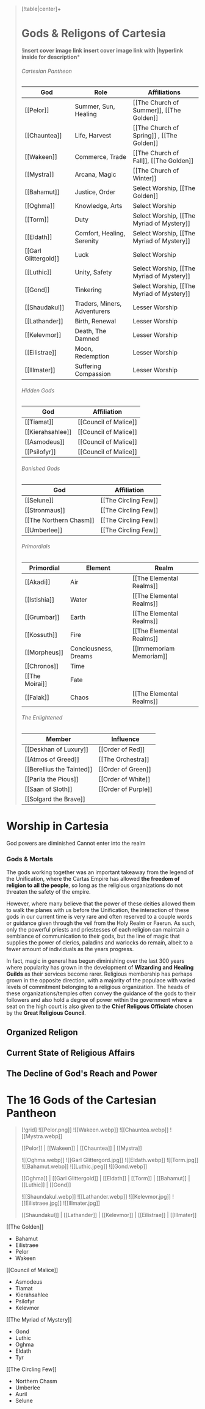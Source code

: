 

> [!table|center]+
> # Gods & Religons of Cartesia
> !**insert cover image link**
> **insert cover image link with |hyperlink inside for description***
> ###### Cartesian Pantheon
> God | Role | Affiliations |
> ---|---|---|
> [[Pelor]] | Summer, Sun, Healing| [[The Church of Summer]], [[The Golden]]|
> [[Chauntea]] | Life, Harvest| [[The Church of Spring]] , [[The Golden]]|
> [[Wakeen]] | Commerce, Trade| [[The Church of Fall]], [[The Golden]]|
> [[Mystra]] |Arcana, Magic | [[The Church of Winter]]|
> [[Bahamut]] | Justice, Order | Select Worship, [[The Golden]]|
> [[Oghma]] | Knowledge, Arts | Select Worship|
>[[Torm]] | Duty | Select Worship, [[The Myriad of Mystery]]|
>[[Eldath]]| Comfort, Healing, Serenity | Select Worship, [[The Myriad of Mystery]]|
>[[Garl Glittergold]]| Luck | Select Worship|
>[[Luthic]]| Unity, Safety | Select Worship, [[The Myriad of Mystery]]|
>[[Gond]]| Tinkering |Select Worship, [[The Myriad of Mystery]]|
>[[Shaudakul]]| Traders, Miners, Adventurers |Lesser Worship|
>[[Lathander]]| Birth, Renewal| Lesser Worship|
>[[Kelevmor]]| Death, The Damned | Lesser Worship|
>[[Eilistrae]]| Moon, Redemption | Lesser Worship
>[[Illmater]]|Suffering Compassion |Lesser Worship
>
> ###### Hidden Gods
> God |  Affiliation |
> ---|---|
> [[Tiamat]] | [[Council of Malice]] |
> [[Kierahsahlee]] | [[Council of Malice]] |
> [[Asmodeus]] | [[Council of Malice]] |
> [[Psilofyr]]| [[Council of Malice]] |
> 
>###### Banished Gods
> God |  Affiliation |
> ---|---|
> [[Selune]] | [[The Circling Few]] |
> [[Stronmaus]]| [[The Circling Few]] |
> [[The Northern Chasm]] | [[The Circling Few]] |
> [[Umberlee]] | [[The Circling Few]] |
> 
> ###### Primordials
> Primordial |  Element | Realm |
> ---|---|---|
> [[Akadi]] | Air | [[The Elemental Realms]]|
> [[Istishia]] | Water | [[The Elemental Realms]]|
> [[Grumbar]] | Earth | [[The Elemental Realms]]|
> [[Kossuth]] | Fire | [[The Elemental Realms]]|
> [[Morpheus]] | Conciousness, Dreams | [[Immemoriam Memoriam]]|
> [[Chronos]] | Time | 
> [[The Moirai]] | Fate | 
>  [[Falak]] | Chaos | [[The Elemental Realms]]|
>  
> ###### The Enlightened
> Member |  Influence |
> ---|---|
> [[Deskhan of Luxury]] | [[Order of Red]] |
> [[Atmos of Greed]] | [[The Orchestra]] |
> [[Berellius the Tainted]] | [[Order of Green]] |
> [[Parila the Pious]] | [[Order of White]] |
> [[Saan of Sloth]] | [[Order of Purple]] |
> [[Solgard the Brave]] |  |
# Worship in Cartesia

God powers are diminished
Cannot enter into the realm

### Gods & Mortals
The gods working together was an important takeaway from the legend of the Unification, where the Cartas Empire has allowed **the freedom of religion to all the people**, so long as the religious organizations do not threaten the safety of the empire. 

However, where many believe that the power of these deities allowed them to walk the planes with us before the Unification, the interaction of these gods in our current time is very rare and often reserved to a couple words or guidance given through the veil from the Holy Realm or Faerun. As such, only the powerful priests and priestesses of each religion can maintain a semblance of communication to their gods, but the line of magic that supplies the power of clerics, paladins and warlocks do remain, albeit to a fewer amount of individuals as the years progress. 

In fact, magic in general has begun diminishing over the last 300 years where popularity has grown in the development of **Wizarding and Healing Guilds** as their services become rarer. Religious membership has perhaps grown in the opposite direction, with a majority of the populace with varied levels of commitment belonging to a religious organization. The heads of these organizations/temples often convey the guidance of the gods to their followers and also hold a degree of power within the government where a seat on the high court is also given to the **Chief Religous Officiate** chosen by the **Great Religious Council**.

## Organized Religon


## Current State of Religious Affairs


## The Decline of God's Reach and Power


# The 16 Gods of the Cartesian Pantheon

> [!grid]
> ![[Pelor.png]] 
> ![[Wakeen.webp]]
> ![[Chauntea.webp]]
> ![[Mystra.webp]]
> 
>[[Pelor]] | [[Wakeen]] | [[Chauntea]] | [[Mystra]]
>
>![[Oghma.webp]]
> ![[Garl Glittergord.jpg]]
> ![[Eldath.webp]]
> ![[Torm.jpg]]
> ![[Bahamut.webp]]
> ![[Luthic.jpeg]]
> ![[Gond.webp]]
> 
> [[Oghma]] | [[Garl Glittergold]] | [[Eldath]] | [[Torm]] | [[Bahamut]] | [[Luthic]] | [[Gond]]
> 
> ![[Shaundakul.webp]]
> ![[Lathander.webp]]
> ![[Kelevmor.jpg]]
> ![[Eilistraee.jpg]]
> ![[Illmater.jpg]]
> 
> [[Shaundakul]] | [[Lathander]] | [[Kelevmor]] | [[Eilistrae]] | [[Illmater]]
>

[[The Golden]]

- Bahamut
- Eilistraee
- Pelor
- Wakeen

[[Council of Malice]]

- Asmodeus
- Tiamat
- Kierahsahlee
- Psilofyr
- Kelevmor

[[The Myriad of Mystery]]
- Gond
- Luthic
- Oghma
- Eldath
- Tyr

[[The Circling Few]]
- Northern Chasm
- Umberlee
- Auril
- Selune